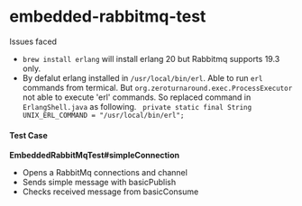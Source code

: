 # embedded-rabbitmq-test

Issues faced 
- `brew install erlang` will install erlang 20 but Rabbitmq supports 19.3 only.
- By defalut erlang installed in `/usr/local/bin/erl`. Able to run `erl` commands from termical. But `org.zeroturnaround.exec.ProcessExecutor` not able to execute 'erl' commands. 
So replaced command in `ErlangShell.java` as following.
```	private static final String UNIX_ERL_COMMAND = "/usr/local/bin/erl";```

#### Test Case 
**EmbeddedRabbitMqTest#simpleConnection**
- Opens a RabbitMq connections and channel
- Sends simple message with basicPublish
- Checks received message from basicConsume




